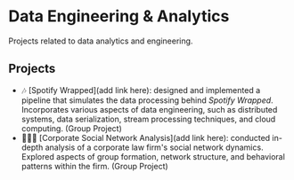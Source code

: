 # Data Engineering & Analytics
Projects related to data analytics and engineering.

## Projects
- 🎶 [Spotify Wrapped](add link here): designed and implemented a pipeline that simulates the data processing behind *Spotify Wrapped*. Incorporates various aspects of data engineering, such as distributed systems, data serialization, stream processing techniques, and cloud computing. (Group Project)
- 👩🏽‍💼 [Corporate Social Network Analysis](add link here): conducted in-depth analysis of a corporate law firm's social network dynamics. Explored aspects of group formation, network structure, and behavioral patterns within the firm. (Group Project)
